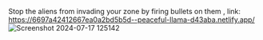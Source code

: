 Stop the aliens from invading your zone by firing bullets on them ,
link: https://6697a42412667ea0a2bd5b5d--peaceful-llama-d43aba.netlify.app/
![Screenshot 2024-07-17 125142](https://github.com/user-attachments/assets/b260cdf0-60ac-4867-a426-d6e7c818c52a)
